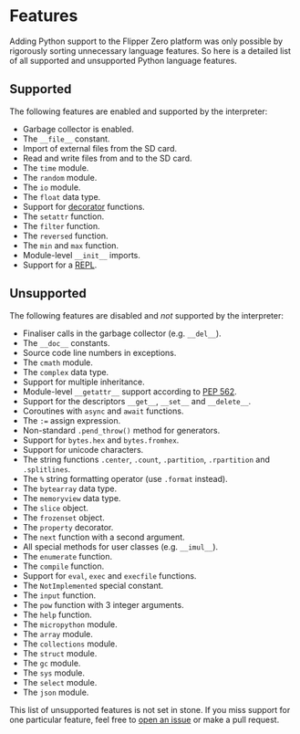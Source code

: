# Features

Adding Python support to the Flipper Zero platform was only possible by rigorously sorting unnecessary language features.
So here is a detailed list of all supported and unsupported Python language features.

## Supported

The following features are enabled and supported by the interpreter:

* Garbage collector is enabled.
* The `__file__` constant.
* Import of external files from the SD card.
* Read and write files from and to the SD card.
* The `time` module.
* The `random` module.
* The `io` module.
* The `float` data type.
* Support for [decorator](https://docs.python.org/3/glossary.html#term-decorator) functions.
* The `setattr` function.
* The `filter` function.
* The `reversed` function.
* The `min` and `max` function.
* Module-level `__init__` imports.
* Support for a [REPL](https://en.wikipedia.org/wiki/Read%E2%80%93eval%E2%80%93print_loop).

## Unsupported

The following features are disabled and _not_ supported by the interpreter:

* Finaliser calls in the garbage collector (e.g. `__del__`).
* The `__doc__` constants.
* Source code line numbers in exceptions.
* The `cmath` module.
* The `complex` data type.
* Support for multiple inheritance.
* Module-level `__getattr__` support according to [PEP 562](https://peps.python.org/pep-0562/).
* Support for the descriptors `__get__`, `__set__` and  `__delete__`.
* Coroutines with `async` and `await` functions.
* The `:=` assign expression.
* Non-standard `.pend_throw()` method for generators.
* Support for `bytes.hex` and `bytes.fromhex`.
* Support for unicode characters.
* The string functions `.center`, `.count`, `.partition`, `.rpartition` and `.splitlines`.
* The `%` string formatting operator (use `.format` instead).
* The `bytearray` data type.
* The `memoryview` data type.
* The `slice` object.
* The `frozenset` object.
* The `property` decorator.
* The `next` function with a second argument.
* All special methods for user classes (e.g. `__imul__`).
* The `enumerate` function.
* The `compile` function.
* Support for `eval`, `exec` and `execfile` functions.
* The `NotImplemented` special constant.
* The `input` function.
* The `pow` function with 3 integer arguments.
* The `help` function.
* The `micropython` module.
* The `array` module.
* The `collections` module.
* The `struct` module.
* The `gc` module.
* The `sys` module.
* The `select` module.
* The `json` module.

This list of unsupported features is not set in stone. 
If you miss support for one particular feature, feel free to [open an issue](https://github.com/ofabel/mp-flipper/issues) or make a pull request.

